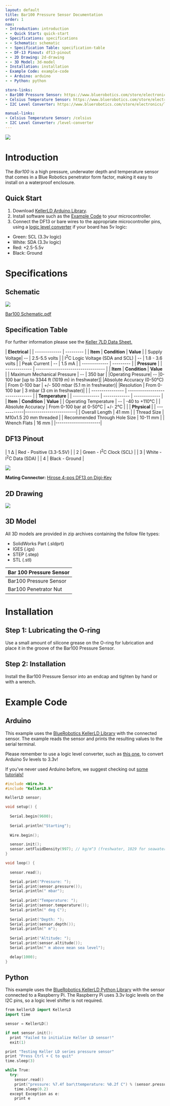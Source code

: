 ```yaml
---
layout: default
title: Bar100 Pressure Sensor Documentation
order: 1
nav:
- Introduction: introduction
- - Quick Start: quick-start
- Specifications: specifications
- - Schematic: schematic
- - Specification Table: specification-table
- - DF-13 Pinout: df13-pinout
- - 2D Drawing: 2d-drawing
- - 3D Model: 3d-model
- Installation: installation
- Example Code: example-code
- - Arduino: arduino
- - Python: python

store-links:
- Bar100 Pressure Sensor: https://www.bluerobotics.com/store/electronics/bar100-sensor-r1/
- Celsius Temperature Sensor: https://www.bluerobotics.com/store/electronics/celsius-sensor-r1/
- I2C Level Converter: https://www.bluerobotics.com/store/electronics/level-converter-r1/

manual-links:
- Celsius Temperature Sensor: /celsius
- I2C Level Converter: /level-converter
---
```


<img src="/bar100/cad/BAR100-5.png" class="img-responsive" style="max-width:900px"  />

# Introduction

The <em>Bar100</em> is a high pressure, underwater depth and temperature sensor that comes in a Blue Robotics penetrator form factor, making it easy to install on a waterproof enclosure.

## Quick Start

1. Download [KellerLD Arduino Library](https://github.com/bluerobotics/BlueRobotics_KellerLD_Library).
2. Install software such as the [Example Code](#example-code) to your microcontroller.
3. Connect the DF13 or bare wires to the appropriate microcontroller pins, using a [logic level converter](/level-converter/#introduction) if your board has 5v logic:
  - Green: SCL (3.3v logic)
  - White: SDA (3.3v logic)
  - Red: +2.5-5.5v
  - Black: Ground

# Specifications

## Schematic

[<img src="/bar100/cad/BAR100-SCHEMATIC-R1.png" class="img-responsive" style="max-width:300px" />](/bar100/cad/BAR100-SCHEMATIC-R1.png)

[Bar100 Schematic.pdf](/bar100/cad/BAR100-SCHEMATIC-R1.pdf)

## Specification Table

For further information please see the [Keller 7LD Data Sheet.](http://www.keller-druck.com/picts/pdf/engl/4ld_9ld_e.pdf)

|      **Electrical**       |
| ------------- | --------- |
| **Item** | **Condition** | **Value** |
| Supply Voltage| -- | 2.5-5.5 volts |
| I<sup>2</sup>C Logic Voltage (SDA and SCL) | -- | 1.8 - 3.6 volts |
| Peak Current   | -- | 1.5 mA   |
| ------------- | --------- |
|                **Pressure**                  		 |
| ------------- | ---------------------------------- |
| **Item** | **Condition** | **Value** |
| Maximum Mechanical Pressure | -- | 350 bar |
|Operating Pressure| -- |0-100 bar [up to 3344 ft (1019 m) in freshwater]|
|Absolute Accuracy  (0-50&deg;C) | From 0-100 bar | +/- 500 mbar 	(5.1 m in freshwater)|
|Resolution                      | From 0-100 bar | 3 mbar  (3 cm in freshwater)|
|
| ---------------- | ------------------------------- |
|            **Temperature**            			 |
| ------------- | ------------- | ------------- |
| **Item** | **Condition** | **Value** |
| Operating Temperature | -- | -40 to +110&deg;C |
| Absolute Accuracy   | From 0-100 bar at 0-50&deg;C | +/- 2&deg;C      |
|
|  **Physical**                         |
| ------------|-------------------------|
| Overall Length | 41 mm |
| Thread Size    | M10x1.5 20 mm threaded |
| Recommended Through Hole Size | 10-11 mm |
| Wrench Flats | 16 mm |
|----------------------|

## DF13 Pinout

| 1 &Delta; |  Red - Positive (3.3-5.5V) |
| 2 |  Green - I<sup>2</sup>C Clock (SCL) |
| 3 |  White - I<sup>2</sup>C Data (SDA)  |
| 4 |  Black - Ground          |

<img src="/bar100/cad/DF-13_Pinout.png" class="img-responsive" style="max-width:900px" />

**Mating Connector:** [Hirose 4-pos DF13 on Digi-Key](http://www.digikey.com/product-detail/en/DF13-4P-1.25DSA/H2193-ND/241767)

## 2D Drawing

<img src="/assets/images/BAR100-2view.PNG" class="img-responsive" style="max-width:900px" />

## 3D Model

All 3D models are provided in zip archives containing the follow file types:

- SolidWorks Part (.sldprt)
- IGES (.igs) 
- STEP (.step)
- STL (.stl)

|		**Bar 100 Pressure Sensor**																						|
| --------------------------------------------------------------------------------------------- |
| Bar100 Pressure Sensor      | [BAR100-ASM-R1.zip](cad/BAR100-ASM-R1.zip) |
| Bar100 Penetrator Nut		 | [PENETRATOR-M-NUT-10-A-R2.zip](http://www.bluerobotics.com/models/PENETRATOR-M-NUT-10-A-R2.zip)|																								|

# Installation

## Step 1: Lubricating the O-ring

Use a small amount of silicone grease on the O-ring for lubrication and place it in the groove of the Bar100 Pressure Sensor. 

## Step 2: Installation

Install the Bar100 Pressure Sensor into an endcap and tighten by hand or with a wrench.

# Example Code

## Arduino

This example uses the [BlueRobotics KellerLD Library](https://github.com/bluerobotics/BlueRobotics_KellerLD_Library) with the connected sensor. The example reads the sensor and prints the resulting values to the serial terminal.

Please remember to use a logic level converter, such as [this one](http://www.bluerobotics.com/store/electronics/level-converter-r1/), to convert Arduino 5v levels to 3.3v!

If you've never used Arduino before, we suggest checking out [some tutorials!](https://www.arduino.cc/en/Tutorial/HomePage)

~~~~~~~~~~ cpp
#include <Wire.h>
#include "KellerLD.h"

KellerLD sensor;

void setup() {
  
  Serial.begin(9600);
  
  Serial.println("Starting");
  
  Wire.begin();

  sensor.init();
  sensor.setFluidDensity(997); // kg/m^3 (freshwater, 1029 for seawater)
}

void loop() {
 
  sensor.read();

  Serial.print("Pressure: "); 
  Serial.print(sensor.pressure()); 
  Serial.println(" mbar");
  
  Serial.print("Temperature: "); 
  Serial.print(sensor.temperature()); 
  Serial.println(" deg C");
  
  Serial.print("Depth: "); 
  Serial.print(sensor.depth()); 
  Serial.println(" m");
  
  Serial.print("Altitude: "); 
  Serial.print(sensor.altitude()); 
  Serial.println(" m above mean sea level");

  delay(1000);
}
~~~~~~~~~~~~~~~~

## Python

This example uses the [BlueRobotics KellerLD Python Library](https://github.com/bluerobotics/KellerLD-python) with the sensor connected to a Raspberry Pi. The Raspberry Pi uses 3.3v logic levels on the I2C pins, so a logic level shifter is not required.

~~~~~~~~~~ cpp
from kellerLD import KellerLD
import time

sensor = KellerLD()

if not sensor.init():
  print "Failed to initialize Keller LD sensor!"
  exit(1)

print "Testing Keller LD series pressure sensor"
print "Press Ctrl + C to quit"
time.sleep(3)

while True:
  try:
    sensor.read()
    print("pressure: %7.4f bar\ttemperature: %0.2f C") % (sensor.pressure(), sensor.temperature())
    time.sleep(0.2)
  except Exception as e:
    print e
~~~~~~~~~~~~~~~~
